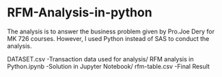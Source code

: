 # RFM-Analysis-in-python
The analysis is to answer the business problem given by Pro.Joe Dery for MK 726 courses. However, I used Python instead of SAS to conduct the analysis.

DATASET.csv -Transaction data used for analysis/
RFM analysis in Python.ipynb -Solution in Jupyter Notebook/
rfm-table.csv -Final Result
